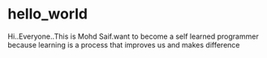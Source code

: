 # hello_world
Hi..Everyone..This is Mohd Saif.want to become a self learned programmer because learning is a process that improves us and makes difference
